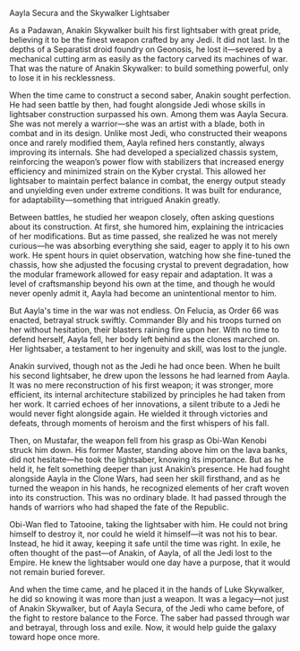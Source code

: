Aayla Secura and the Skywalker Lightsaber

As a Padawan, Anakin Skywalker built his first lightsaber with great pride, believing it to be the finest weapon crafted by any Jedi. It did not last. In the depths of a Separatist droid foundry on Geonosis, he lost it—severed by a mechanical cutting arm as easily as the factory carved its machines of war. That was the nature of Anakin Skywalker: to build something powerful, only to lose it in his recklessness.

When the time came to construct a second saber, Anakin sought perfection. He had seen battle by then, had fought alongside Jedi whose skills in lightsaber construction surpassed his own. Among them was Aayla Secura. She was not merely a warrior—she was an artist with a blade, both in combat and in its design. Unlike most Jedi, who constructed their weapons once and rarely modified them, Aayla refined hers constantly, always improving its internals. She had developed a specialized chassis system, reinforcing the weapon’s power flow with stabilizers that increased energy efficiency and minimized strain on the Kyber crystal. This allowed her lightsaber to maintain perfect balance in combat, the energy output steady and unyielding even under extreme conditions. It was built for endurance, for adaptability—something that intrigued Anakin greatly.

Between battles, he studied her weapon closely, often asking questions about its construction. At first, she humored him, explaining the intricacies of her modifications. But as time passed, she realized he was not merely curious—he was absorbing everything she said, eager to apply it to his own work. He spent hours in quiet observation, watching how she fine-tuned the chassis, how she adjusted the focusing crystal to prevent degradation, how the modular framework allowed for easy repair and adaptation. It was a level of craftsmanship beyond his own at the time, and though he would never openly admit it, Aayla had become an unintentional mentor to him.

But Aayla's time in the war was not endless. On Felucia, as Order 66 was enacted, betrayal struck swiftly. Commander Bly and his troops turned on her without hesitation, their blasters raining fire upon her. With no time to defend herself, Aayla fell, her body left behind as the clones marched on. Her lightsaber, a testament to her ingenuity and skill, was lost to the jungle.

Anakin survived, though not as the Jedi he had once been. When he built his second lightsaber, he drew upon the lessons he had learned from Aayla. It was no mere reconstruction of his first weapon; it was stronger, more efficient, its internal architecture stabilized by principles he had taken from her work. It carried echoes of her innovations, a silent tribute to a Jedi he would never fight alongside again. He wielded it through victories and defeats, through moments of heroism and the first whispers of his fall.

Then, on Mustafar, the weapon fell from his grasp as Obi-Wan Kenobi struck him down. His former Master, standing above him on the lava banks, did not hesitate—he took the lightsaber, knowing its importance. But as he held it, he felt something deeper than just Anakin’s presence. He had fought alongside Aayla in the Clone Wars, had seen her skill firsthand, and as he turned the weapon in his hands, he recognized elements of her craft woven into its construction. This was no ordinary blade. It had passed through the hands of warriors who had shaped the fate of the Republic.

Obi-Wan fled to Tatooine, taking the lightsaber with him. He could not bring himself to destroy it, nor could he wield it himself—it was not his to bear. Instead, he hid it away, keeping it safe until the time was right. In exile, he often thought of the past—of Anakin, of Aayla, of all the Jedi lost to the Empire. He knew the lightsaber would one day have a purpose, that it would not remain buried forever.

And when the time came, and he placed it in the hands of Luke Skywalker, he did so knowing it was more than just a weapon. It was a legacy—not just of Anakin Skywalker, but of Aayla Secura, of the Jedi who came before, of the fight to restore balance to the Force. The saber had passed through war and betrayal, through loss and exile. Now, it would help guide the galaxy toward hope once more.
